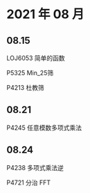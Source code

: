 # 2021 年 08 月

## 08.15

LOJ6053 简单的函数

P5325 Min_25筛

P4213 杜教筛

## 08.21

P4245 任意模数多项式乘法

## 08.24

P4238 多项式乘法逆

P4721 分治 FFT
